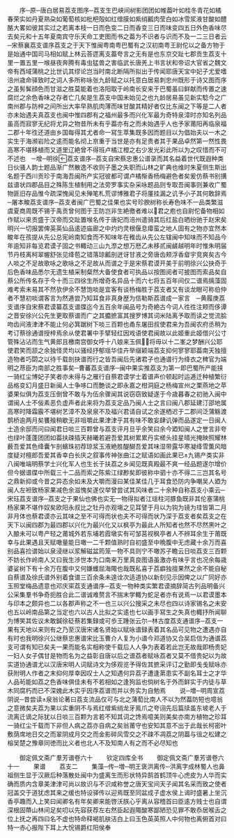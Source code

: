 <!-- { "loadSidebar": true } -->
　　序─原─唐白居易荔支图序─荔支生巴峡间树影团团如帷葢叶如桂冬青花如橘春荣实如丹夏熟朶如葡萄核如枇杷殻如红缯膜如紫绡瓤肉莹白如冰雪浆液甘酸如醴酪大畧如彼其实过之若离本枝一日而色变二日而香变三日而味变四五日外色香味尽去矣元和十五年夏南宾守乐天命工吏图而书之葢为不识者与识而不及一二三日者云　─宋蔡襄荔支谱序荔支之于天下惟闽粤南粤巴蜀有之汉初南粤王尉佗以之备方物于是始通中国司马相如赋上林云荅遝离支葢夸言之无有是也东京交趾七郡贡生荔支十里一置五里一堠昼夜奔腾有毒虫猛兽之害临武长唐羌上书言状和帝诏大官省之魏文帝有西域蒲桃之比世讥其缪论岂当时南北断隔所拟出于传闻耶唐天宝中妃子尤爱嗜涪州歳命驿致时之词人多所称咏张九龄赋之以托意白居易刺忠州既形于诗又图而序之虽髣髴顔色而甘滋之胜莫能着也洛阳取于岭南长安来于巴蜀虽曰鲜献而传置之速腐烂之余色香味之存者亡几矣是生荔支中国未始见之也九龄居易虽见新实騐今之广南州郡与防梓之间所出大率早熟肌肉薄而味甘酸其精好者仅比东闽之下等是二人者亦未始遇夫真荔支也闽中惟四郡有之福州最多而兴化军最为奇特泉漳时亦知名列品虽高而寂寥无纪将尤异之物昔所未有乎葢亦有之而未始遇乎人也予家莆阳再临泉福二郡十年徃还道由乡国每得其尤者命一冩生萃集既多因而题目以为倡始夫以一木之实生于海濒岩险之逺而能名彻上亰重于当世是亦有足贵者其于果品卓然第一然性畏高寒不堪移植而又道里辽絶曾不得班卢橘江橙之右少发光彩此所以为之叹惜而不可不述也　─增─明徐荔支谱序─荔支自宋蔡忠惠公谱录而其名益着世代既遐种类日伙骚人韵士题品渐广然散逸不收则子墨之失职而山林之旷典也维时朱夏侧生斯出名题于西川贡珍于南海吾闽所产实冠彼都可谓卢橘惭香杨梅避色者矣爰仿蔡书别搆兹谱状四郡品目之殊陈生植制用之法旁罗事实杂采咏题品则专取吾闽事则兼收广蜀物匪旧存品惟今疏深愧闻见未殚笔札荒谬博雅君子将厪挂漏之讥予小子其何敢辞焉─屠本畯荔支谱序─荔支者闽广巴蜀之佳果也实号珍腴树称长寿色味不一品类繁滋虞夏商周既不锡于禹贡曾何图于王防岂非生絶徼者难以君之庖也自尉佗备物相如作赋以来贡盛于汉帝而交趾置堠名传于唐妃而涪州遣骑其后红盐白晒纷驰于赵宋矣明兴一切报罢俾英英仙品逺迹庙廊之中灼灼灵根偃息瘴蛮之地人固有之物亦宜然本畯年在孩提从先公总宪岭南知食而不知味年在稚齿从先公左辖闽中知味而不知品今年逾知非每览君谟子固之书輙动三山九漈之想万厯乙未移贰闽鹾越明年时惟朱明届节丹枝离柯翠幄舒张见绛苞之错落琼瓤剖迸讶甘液之旁唐齿颊浮香睂宇竞爽矣古今人啖之不足故歌咏之歌咏之不足故从而谱之于是宋蔡君谟开美于前明徐兴公抉奇于后色香味品悉尔无遗生植采制粲然大备使食者可执品以按图阅者可披图而索品矣自蔡公所传名存于今十而三四徐生所增奇名异品十而六七将五百年间仅二谱焉摛藻固难考索未易其不然欤伊余不慧饱啖是宜客有谈杨梅胜于荔支者又有谈龙眼可称伯仲者不慧初啖谓客言为然逓尝乃知耳食非真身歴为信勒斯荔谱成一家言　─黄履庚荔支谱序自宋蔡君谟纂荔支谱牒迄今五百余年闽品号为奇絶古今词人徃徃注颊而侈谭之晋安徐兴公先生更取蔡谱而广之其攟摭富其搜罗博其词米陆离予取而读之觉流脍吻齿间液津津不能止何必箕踞树下啖三百颗也甬东屠田叔使君来为吾闽农府丞稍为考订蔡徐通谱授梓焉余从使君署中手擘轻红因戏语使君闽故以此姬重此姬借兴公寸管殊沾沾而生气黄郎且檄南宫御女呼十八娘来玉佩将毋以十二峯之梦酬兴公耶使君笑而颔之余独怪灵均以骚经抒郁瑶华佳卉举缀颖端荔支抑何寥寥耶葢南天独擅造物者巧閟之以待千载剖抉谱而行之皆吾闽后先诸君子也通谱行为绛衣之稗官为端明之荩臣为南部之胜事矣─曹蕃荔支谱序─闽中果实推荔支为第一即巴蜀所产能挟一骑红尘博妃子笑者亦未得与之雁行自蔡君谟学士着谱声价顿起时运逓迁种植繁衍品格变幻月盛日新闽人士争哆口而艶谈之即永嘉之柑洞庭之杨梅宣州之栗燕地之苹婆果似俱为荔支压倒曾不敢与为伍余骤闻其说窃窃致疑遂于今歳暮春之初驰入闽中谓闽人士不佞素恶负虚声者此来将为荔支定品乃闽人士之言曰闽八郡延建汀邵地属高寒时降霜霰不堪树艺漳不及泉泉不及福兴君请自试之余遂栖迟于二郡间泛蒲觞渡鹊桥逾两月矣饔飱稍歇无非咀嚼此果津津乎其有味不敢妄肆讥弹而品遂定一日闽人士造余邸而问曰闻君日啖三百颗曾与荔支评月旦乎余笑曰余今廼知闽人之誉言非夸也绿叶蓬蓬团团如葢扶疎插天赫曦若避吾爱其树累累丹实槎头挂星晴光掩映照耀林薮吾爱其色绛囊乍剖蠙珠初荐琼浆玉液絶胜醍醐吾爱其味湿带露华寒凝绛雪薫风暗度疑对檀郎吾爱其香幸白长庆之叙事传神张曲江之赋语如画此果已九锡产类实非八闽唯端明蔡学士兴化军人也生长于扶荔之乡闻见既真殿最不爽一经品题遂尔增价但今据谱牒中所载三十二品而索之陈紫江绿尠矣即彼称中驷十亦不得二三岂其名号之鼎新抑或今昔之异态余如未及大嚼而漫曰某佳某佳几于耳食恐防内争嘲吴人廼为闽人左袒致杨家果减色余滋愧矣遂仅举曾尝试其风味者二十余种自称荔支小乘云─宋珏荔支谱序─荔支之于果仙也佛也实无一物得拟者江瑶柱河豚鱼既非其伦塞蒲桃杨家果不堪作奴矣欧阳永叔比之牡丹亦观塲之见耳譬于月以为钩为镜为珪皆第二月非月体也蔡君谟亦云其味之至不可得而状也夫不可得而状乃深于荔支者矣荔支之在天下以闽四郡为最四郡以兴化为最兴化又以枫亭为最此人所知者也然不尽然黑叶之入酿未可以粤产轻之莆城外若东埔若霞墩实有可邹莒视枫亭者人不辨耳余生于莆既幸与此果遇且天赋噉量能日噉一二千颗值熟时自初盛至中晩腹中无虑藏十余万而喜别品喜捡谱始以泉浸继以浆解磁盆筠笼一物不具则宁不噉苏子瞻云日啖荔支三百颗不妨长作岭南人又曰我生渉世本为口南来万里真良图语虽激亦有味乎言也况余每歳婆娑树下有十余万在腹中又何嫌蠖屈海陬也哉既私喜于荔癖独擅果然之余不能自秘自蔡谱及徐氏谱外别着食谱三百余条未遑诠次适道协以新刻见示因俾之以广同好亦玉照堂梅品遗意也邓庆寀荔支通谱序─荔支一物种类实繁君谟摘辞简古列品明备兴公采集羣书争奇扼胜合此二谱诚难赘言不揣末学輙为蛇足者亦有说焉一以君谟墨本与印本之颇异也二以各郡声称之不一也三以兴公搜采之未尽也四以诗家锡名之未安也五以岭南品第之当定也六以古人比拟之实逺也七以画手冩生之失真也輙抒所闻聊为博笑其佐议未敢鍼徐砭蔡若集録或可歩王踵张云尔─林古度荔支通谱序─荔支一果有天地以来则有之乃至汉唐宋诸名贤始以赋咏谱録表着其名品可见物之遭遇亦自有时也我明徐兴公继蔡忠惠谱宋比玉曹介人复为小谱今邓道协又合吴启信为通谱荔支可谓有知已矣夫一果而能名实相称使千载后人人争为表着若此岂无故哉即杨贵妃一妇人女子偶甘是物而名为之益彰自唐以后之谱荔者赋咏荔者又莫不借贵妃以为故实道协通谱尤以汉唐宋明人词赋诗文为侈观览予得佐其摭采评订之勤即戋戋赋咏亦获附明人作者之末抑何厚幸因叹士人之知遇何异荔子遭逢苐患实不副名耳士之才华人品茍能如荔之色香味俱佳未有不若相如之逢狗监也倘树名于外而鲜实于内徒与草木同腐朽而已不深媿此木实乎因序荔谱而并以务实为自勉焉
　　说─増─明周宣荔阴说─昔尝读泉翁论著曰荔支流品仅可与北之蒲萄比南人不以为然葢防短也噫翁之意微矣夫荔为果以实重阴不与焉红缯紫绡龙牙鳯爪之夸诩先后篇牍虽东坡老人于流离迁谪之际犹以日啖三百颗为言若不知其词之馋焉噫美则美矣亦南方植物之珍耳一骑红尘千载而下非但人病之荔亦自病之矣翁莆守也安知其意不出于此哉长柯密叶敷荫席地日交之而翠阴成月交之而金影碎风雪交之不疎不凋荔之阴葢与徂之松建之榕吴楚之豫章同徳而比义者也北人不及知南人有之而不必尽知也

　　御定佩文斋广羣芳谱卷六十
　　钦定四库全书
　　御定佩文斋广羣芳谱卷六十一
　　果谱
　　荔支二
　　集藻─传─増─明王褒洪离传─洪离字成林蜀人也鼻祖侧生显于汉厥后种落散处闽中为盛离生而形状特异鹄首鹤顶牛心虎皮为人华而实确而质内含章美津津可尚以故识与不识咸称誉之唐天宝间天子闻其名采而致之使者冠盖交于道犹虑其来之缓也特设驿传以迎焉既至同盆成子虚水侯上谒时盛暑上坐沉香亭趣而入上笑曰闻卿名有年矣卿来能啓沃朕心乎离从容稽首曰臣逺方贱士也自谓深根固蔕山林间足矣叨以先容获荐左右然臣起遐陬酸寒鄙陋恐见罪不敢忝居喉舌之位上抚之再四曰名不虚也特命释褐肌肤洁白上曰玉色英英照人中何物也离俯首对曰特一赤心报陛下耳上大恱锡爵红阳侯奉
